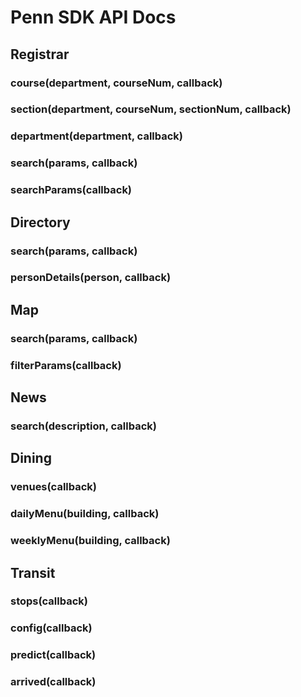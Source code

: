 # Penn SDK API Docs

## Registrar

### course(department, courseNum, callback)

### section(department, courseNum, sectionNum, callback)

### department(department, callback)

### search(params, callback)

### searchParams(callback)


## Directory

### search(params, callback)

### personDetails(person, callback)


## Map

### search(params, callback)

### filterParams(callback)


## News

### search(description, callback)


## Dining

### venues(callback)

### dailyMenu(building, callback)

### weeklyMenu(building, callback)


## Transit

### stops(callback)

### config(callback)

### predict(callback)

### arrived(callback)
